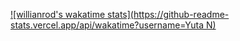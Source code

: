 [![willianrod's wakatime stats](https://github-readme-stats.vercel.app/api/wakatime?username=Yuta N)](https://github.com/anuraghazra/github-readme-stats)
